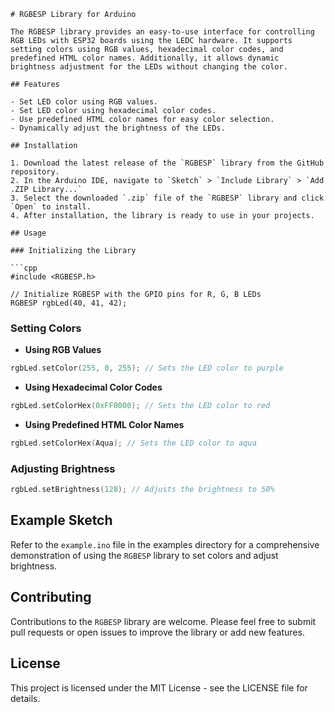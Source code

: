 ```
# RGBESP Library for Arduino

The RGBESP library provides an easy-to-use interface for controlling RGB LEDs with ESP32 boards using the LEDC hardware. It supports setting colors using RGB values, hexadecimal color codes, and predefined HTML color names. Additionally, it allows dynamic brightness adjustment for the LEDs without changing the color.

## Features

- Set LED color using RGB values.
- Set LED color using hexadecimal color codes.
- Use predefined HTML color names for easy color selection.
- Dynamically adjust the brightness of the LEDs.

## Installation

1. Download the latest release of the `RGBESP` library from the GitHub repository.
2. In the Arduino IDE, navigate to `Sketch` > `Include Library` > `Add .ZIP Library...`
3. Select the downloaded `.zip` file of the `RGBESP` library and click `Open` to install.
4. After installation, the library is ready to use in your projects.

## Usage

### Initializing the Library

```cpp
#include <RGBESP.h>

// Initialize RGBESP with the GPIO pins for R, G, B LEDs
RGBESP rgbLed(40, 41, 42);
```

### Setting Colors

- **Using RGB Values**

```cpp
rgbLed.setColor(255, 0, 255); // Sets the LED color to purple
```

- **Using Hexadecimal Color Codes**

```cpp
rgbLed.setColorHex(0xFF0000); // Sets the LED color to red
```

- **Using Predefined HTML Color Names**

```cpp
rgbLed.setColorHex(Aqua); // Sets the LED color to aqua
```

### Adjusting Brightness

```cpp
rgbLed.setBrightness(128); // Adjusts the brightness to 50%
```

## Example Sketch

Refer to the `example.ino` file in the examples directory for a comprehensive demonstration of using the `RGBESP` library to set colors and adjust brightness.

## Contributing

Contributions to the `RGBESP` library are welcome. Please feel free to submit pull requests or open issues to improve the library or add new features.

## License

This project is licensed under the MIT License - see the LICENSE file for details.
```